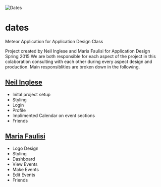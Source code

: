 ![Dates](https://raw.githubusercontent.com/neilinglese/datePicker/master/public/images/dateLogo.jpg)


# dates
Meteor Application for Application Design Class

Project created by Neil Inglese and Maria Faulisi for Application Design Spring 2015
We are both responsible for each aspect of the project in this colaboration consulting with each other
during every aspect design and production. Main responsiblities are broken down in the following.

[Neil Inglese](https://github.com/neilinglese)
-----------------
* Inital project setup
* Styling
* Login 
* Profile
* Implimented Calendar on event sections
* Friends


[Maria Faulisi](https://github.com/maria-faulisi)
-----------------
* Logo Design
* Styling
* Dashboard
* View Events
* Make Events
* Edit Events
* Friends

